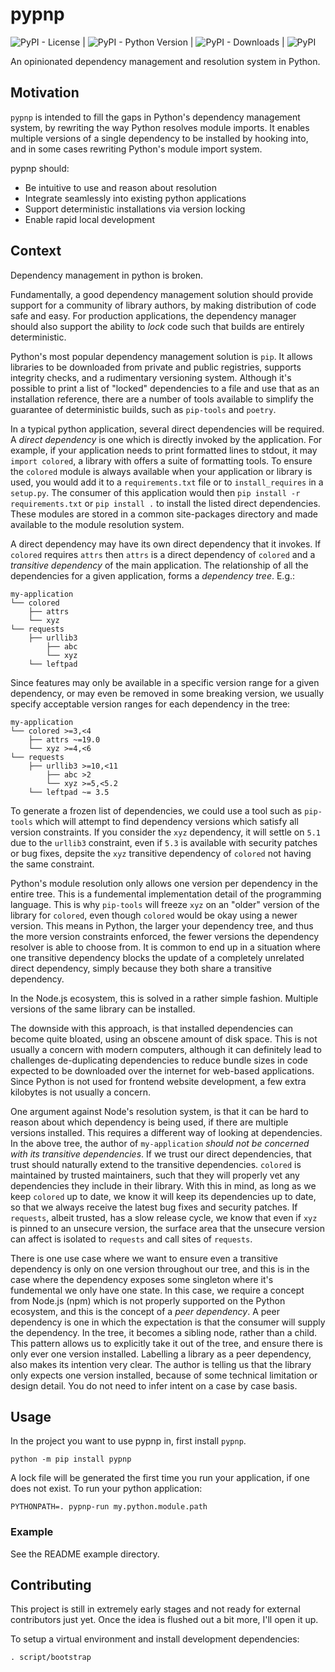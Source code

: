 # pypnp

![PyPI - License](https://img.shields.io/pypi/l/pypnp) | ![PyPI - Python Version](https://img.shields.io/pypi/pyversions/pypnp) | ![PyPI - Downloads](https://img.shields.io/pypi/dm/pypnp) | ![PyPI](https://img.shields.io/pypi/v/pypnp)

An opinionated dependency management and resolution system in Python.

## Motivation

`pypnp` is intended to fill the gaps in Python's dependency management system, by rewriting the way Python resolves module imports. It enables multiple versions of a single dependency to be installed by hooking into, and in some cases rewriting Python's module import system.

pypnp should:
- Be intuitive to use and reason about resolution
- Integrate seamlessly into existing python applications
- Support deterministic installations via version locking
- Enable rapid local development

## Context

Dependency management in python is broken.

Fundamentally, a good dependency management solution should provide support for a community of library authors, by making distribution of code safe and easy. For production applications, the dependency manager should also support the ability to _lock_ code such that builds are entirely deterministic.

Python's most popular dependency management solution is `pip`. It allows libraries to be downloaded from private and public registries, supports integrity checks, and a rudimentary versioning system. Although it's possible to print a list of "locked" dependencies to a file and use that as an installation reference, there are a number of tools available to simplify the guarantee of deterministic builds, such as `pip-tools` and `poetry`.

In a typical python application, several direct dependencies will be required. A _direct dependency_ is one which is directly invoked by the application. For example, if your application needs to print formatted lines to stdout, it may `import colored`, a library with offers a suite of formatting tools. To ensure the `colored` module is always available when your application or library is used, you would add it to a `requirements.txt` file or to `install_requires` in a `setup.py`. The consumer of this application would then `pip install -r requirements.txt` or `pip install .` to install the listed direct dependencies. These modules are stored in a common site-packages directory and made available to the module resolution system.

A direct dependency may have its own direct dependency that it invokes. If `colored` requires `attrs` then `attrs` is a direct dependency of `colored` and a _transitive dependency_ of the main application. The relationship of all the dependencies for a given application, forms a _dependency tree_. E.g.:

```
my-application
└── colored
    ├── attrs
    └── xyz
└── requests
    ├── urllib3
        ├── abc
        └── xyz
    └── leftpad
```

Since features may only be available in a specific version range for a given dependency, or may even be removed in some breaking version, we usually specify acceptable version ranges for each dependency in the tree:

```
my-application
└── colored >=3,<4
    ├── attrs ~=19.0
    └── xyz >=4,<6
└── requests
    ├── urllib3 >=10,<11
        ├── abc >2
        └── xyz >=5,<5.2
    └── leftpad ~= 3.5
```

To generate a frozen list of dependencies, we could use a tool such as `pip-tools` which will attempt to find dependency versions which satisfy all version constraints. If you consider the `xyz` dependency, it will settle on `5.1` due to the `urllib3` constraint, even if `5.3` is available with security patches or bug fixes, depsite the `xyz` transitive dependency of `colored` not having the same constraint.

Python's module resolution only allows one version per dependency in the entire tree. This is a fundemental implementation detail of the programming language. This is why `pip-tools` will freeze `xyz` on an "older" version of the library for `colored`, even though `colored` would be okay using a newer version. This means in Python, the larger your dependency tree, and thus the more version constraints enforced, the fewer versions the dependency resolver is able to choose from. It is common to end up in a situation where one transitive dependency blocks the update of a completely unrelated direct dependency, simply because they both share a transitive dependency.

In the Node.js ecosystem, this is solved in a rather simple fashion. Multiple versions of the same library can be installed.

The downside with this approach, is that installed dependencies can become quite bloated, using an obscene amount of disk space. This is not usually a concern with modern computers, although it can definitely lead to challenges de-duplicating dependencies to reduce bundle sizes in code expected to be downloaded over the internet for web-based applications. Since Python is not used for frontend website development, a few extra kilobytes is not usually a concern.

One argument against Node's resolution system, is that it can be hard to reason about which dependency is being used, if there are multiple versions installed. This requires a different way of looking at dependencies. In the above tree, the author of `my-application` _should not be concerned with its transitive dependencies_. If we trust our direct dependencies, that trust should naturally extend to the transitive dependencies. `colored` is maintained by trusted maintainers, such that they will properly vet any dependencies they include in their library. With this in mind, as long as we keep `colored` up to date, we know it will keep its dependencies up to date, so that we always receive the latest bug fixes and security patches. If `requests`, albeit trusted, has a slow release cycle, we know that even if `xyz` is pinned to an unsecure version, the surface area that the unsecure version can affect is isolated to `requests` and call sites of `requests`.

There is one use case where we want to ensure even a transitive dependency is only on one version throughout our tree, and this is in the case where the dependency exposes some singleton where it's fundemental we only have one state. In this case, we require a concept from Node.js (npm) which is not properly supported on the Python ecosystem, and this is the concept of a _peer dependency_. A peer dependency is one in which the expectation is that the consumer will supply the dependency. In the tree, it becomes a sibling node, rather than a child. This pattern allows us to explicitly take it out of the tree, and ensure there is only ever one version installed. Labelling a library as a peer dependency, also makes its intention very clear. The author is telling us that the library only expects one version installed, because of some technical limitation or design detail. You do not need to infer intent on a case by case basis.

## Usage

In the project you want to use pypnp in, first install `pypnp`.

```shell
python -m pip install pypnp
```

A lock file will be generated the first time you run your application, if one does not exist. To run your python application:

```shell
PYTHONPATH=. pypnp-run my.python.module.path
```

### Example

See the README example directory.

## Contributing

This project is still in extremely early stages and not ready for external contributors just yet. Once the idea is flushed out a bit more, I'll open it up.

To setup a virtual environment and install development dependencies:

```shell
. script/bootstrap
```
